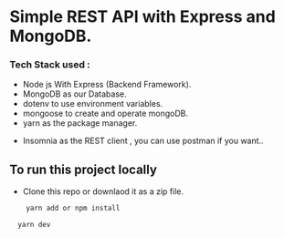 # Simple REST API with Express and MongoDB.

### Tech Stack used :

- Node js With Express (Backend Framework).
- MongoDB as our Database.
- dotenv to use environment variables.
- mongoose to create and operate mongoDB.
- yarn as the package manager.

* Insomnia as the REST client , you can use postman if you want..

## To run this project locally

- Clone this repo or downlaod it as a zip file.

```sh
    yarn add or npm install
```

```sh
  yarn dev
```
